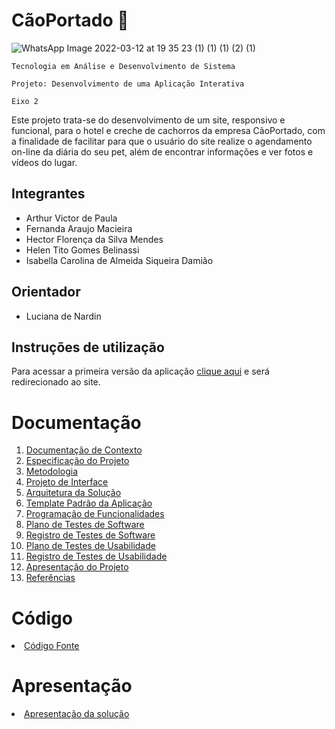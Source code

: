 # CãoPortado 🦮

![WhatsApp Image 2022-03-12 at 19 35 23 (1) (1) (1) (2) (1)](https://user-images.githubusercontent.com/90113699/158037507-0e6ed5b5-2739-4022-902d-78650d932fde.jpeg)

`Tecnologia em Análise e Desenvolvimento de Sistema`

`Projeto: Desenvolvimento de uma Aplicação Interativa`

`Eixo 2`

Este projeto trata-se do desenvolvimento de um site, responsivo e funcional, para o hotel e creche de cachorros da empresa CãoPortado, com a finalidade de facilitar para que o usuário do site realize o agendamento on-line da diária do seu pet, além de encontrar informações e ver fotos e vídeos do lugar. 

## Integrantes

* Arthur Victor de Paula
* Fernanda Araujo Macieira
* Hector Florença da Silva Mendes
* Helen Tito Gomes Belinassi
* Isabella Carolina de Almeida Siqueira Damião


## Orientador

* Luciana de Nardin

## Instruções de utilização

Para acessar a primeira versão da aplicação <a href="https://caoportado.azurewebsites.net/" target="_blank">clique aqui<a/> e será redirecionado ao site.

# Documentação

<ol>
<li><a href="docs/01-Documentação de Contexto.md"> Documentação de Contexto</a></li>
<li><a href="docs/02-Especificação do Projeto.md"> Especificação do Projeto</a></li>
<li><a href="docs/03-Metodologia.md"> Metodologia</a></li>
<li><a href="docs/04-Projeto de Interface.md"> Projeto de Interface</a></li>
<li><a href="docs/05-Arquitetura da Solução.md"> Arquitetura da Solução</a></li>
<li><a href="docs/06-Template Padrão da Aplicação.md"> Template Padrão da Aplicação</a></li>
<li><a href="docs/07-Programação de Funcionalidades.md"> Programação de Funcionalidades</a></li>
<li><a href="docs/08-Plano de Testes de Software.md"> Plano de Testes de Software</a></li>
<li><a href="docs/09-Registro de Testes de Software.md"> Registro de Testes de Software</a></li>
<li><a href="docs/10-Plano de Testes de Usabilidade.md"> Plano de Testes de Usabilidade</a></li>
<li><a href="docs/11-Registro de Testes de Usabilidade.md"> Registro de Testes de Usabilidade</a></li>
<li><a href="docs/12-Apresentação do Projeto.md"> Apresentação do Projeto</a></li>
<li><a href="docs/13-Referências.md"> Referências</a></li>
</ol>

# Código

<li><a href="src/README.md"> Código Fonte</a></li>

# Apresentação

<li><a href="presentation/README.md"> Apresentação da solução</a></li>
